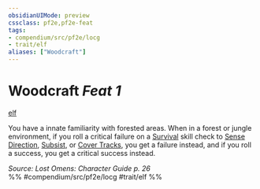 ```yaml
---
obsidianUIMode: preview
cssclass: pf2e,pf2e-feat
tags:
- compendium/src/pf2e/locg
- trait/elf
aliases: ["Woodcraft"]
---
```

# Woodcraft  *Feat 1*  
[elf](../../Rules/traits/elf.md)  


You have a innate familiarity with forested areas. When in a forest or jungle environment, if you roll a critical failure on a [Survival](../skills.md#Survival) skill check to [Sense Direction](../../Rules/actions/sense-direction.md), [Subsist](../../Rules/actions/subsist.md), or [Cover Tracks](../../Rules/actions/cover-tracks.md), you get a failure instead, and if you roll a success, you get a critical success instead.

*Source: Lost Omens: Character Guide p. 26*  
%% #compendium/src/pf2e/locg #trait/elf %%